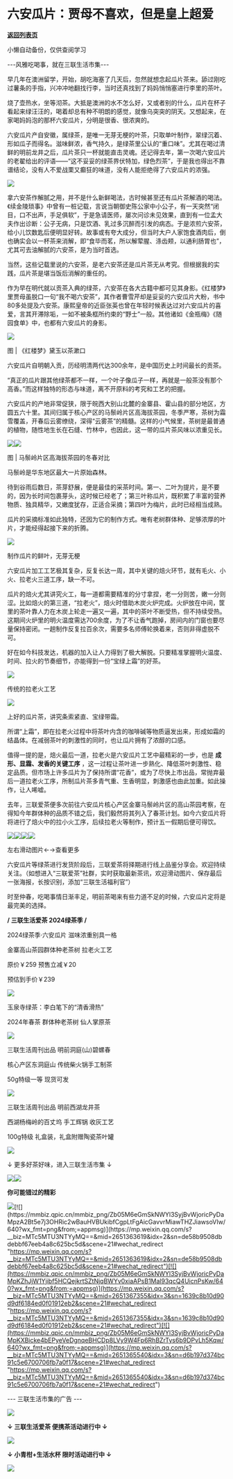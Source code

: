 # 六安瓜片：贾母不喜欢，但是皇上超爱

[**返回列表页**](/gzh/三联生活周刊)

小懒自动备份，仅供查阅学习

\---风雅吃喝事，就在三联生活市集---

早几年在澳洲留学，开始，胡吃海塞了几天后，忽然就想念起瓜片茶来。舔过刚吃过薯条的手指，兴冲冲地翻找行李，当时还真找到了妈妈悄悄塞进行李里的茶叶。

烧了壶热水，坐等沏茶。大抵是澳洲的水不怎么好，又或者别的什么，瓜片在杯子看起来绿汪汪的，喝着却总有种不明朗的感觉，就像乌突突的阴天。又想起来，在家喝妈妈泡的那杯六安瓜片，分明是很香、很浓爽的。

六安瓜片产自安徽，属绿茶，是唯一无芽无梗的叶茶，只取单叶制作，翠绿沉着、形如瓜子而得名。滋味鲜浓，香气持久，是绿茶里公认的“重口味”。尤其在喝过清鲜的明前龙井之后，瓜片茶只一杯就能直击灵魂。还记得去年，第一次喝六安瓜片的老翟给出的评语——“这不妥妥的绿茶界伏特加，绿色烈茶”，于是我也得出不靠谱结论，没有人不爱战栗又癫狂的味道，没有人能拒绝得了六安瓜片的浓强。

![](https://mmbiz.qpic.cn/mmbiz_jpg/Zb05M6eGmSkNWYl3SyjBvWjoricPyDaMpIg05G8RVj3yq8OD2nOBuuAtud2qRkx1icXvRNqK91Mro4uBz8MJUibpw/640?wx_fmt=jpeg&from;=appmsg)

  

拿六安茶作解腻之用，并不是什么新鲜喝法，古时候甚至还有瓜片茶解酒的喝法。《续金陵琐事》中曾有一桩记载，言说当朝御史陈公家中小公子，有一天突然“闭目，口不出声，手足俱软”，于是急请医师，屡次问诊未见效果，直到有一位孟大夫作出诊断：公子无病，只是饮酒、乳过多沉醉而引发的病态。于是浓煎六安茶，给小儿饮数匙后便明显好转。故事或有夸大成分，但当时大户人家饱食酒肉后，倒也确实会以一杯茶来消解，即“食毕而茗，所以解荤腥、涤齿颊，以通利肠胃也”，尤其可去油解腻的六安茶，是为当时首选。

当然，这些记载里说的六安茶，是老六安茶还是瓜片茶无从考究。但根据我的实践，瓜片茶是堪当饭后消解的重任的。

作为早在明代就以贡茶入典的绿茶，六安茶在各大古籍中都可见其身影。《红楼梦》里贾母虽脱口一句“我不喝六安茶”，其作者曹雪芹却是妥妥的六安瓜片大粉，书中80多处提及六安茶。康熙皇帝的近臣张英也曾在年轻时候表达过对六安瓜片的喜爱，言其开滞除垢，一如不被条框所约束的“野士”一般。其他诸如《金瓶梅》《随园食单》中，也都有六安瓜片的身影。

![](https://mmbiz.qpic.cn/mmbiz_jpg/Zb05M6eGmSkNWYl3SyjBvWjoricPyDaMpbCVyuaSkxRI057SczG72hibavlewCUwjqmXa1Zl890ibWZwWA9zjdaVg/640?wx_fmt=jpeg&from;=appmsg)

图 | 《红楼梦》黛玉以茶漱口

六安瓜片自明朝入贡，历经明清两代达300余年，是中国历史上时间最长的贡茶。

“真正的瓜片跟其他绿茶都不一样，一个叶子像瓜子一样，再就是一般茶没有那个高香。”而这样独特的形态与味道，离不开原料的考究和工艺的把握。

六安瓜片的产地非常促狭，限于皖西大别山北麓的金寨县、霍山县的部分地区，方圆五六十里。其间归属于核心产区的马鬃岭片区高海拔茶园，冬季严寒，茶树为霜雪覆盖，开春后云雾缭绕，深得“云雾茶”的精髓。这样的小气候里，茶树是最普通的植物，随性地生长在石缝、竹林中，也因此，这一带的瓜片茶风味以浓重见长。

![](https://mmbiz.qpic.cn/mmbiz_jpg/Zb05M6eGmSkNWYl3SyjBvWjoricPyDaMp9lkGPPLCFSdC2BBwbx9O0NpibxcKU3ia0AxIiboqCvC5zboYwCq5LibnZw/640?wx_fmt=jpeg&from;=appmsg)![](https://mmbiz.qpic.cn/mmbiz_jpg/Zb05M6eGmSkNWYl3SyjBvWjoricPyDaMpvDXxnShaQk7ibkTh9cohITOQNUTv5sKtzbeZIRJtZakVFoxQc6hSUSQ/640?wx_fmt=jpeg&from;=appmsg)

图 | 马鬃岭片区高海拔茶园的冬春对比

马鬃岭是华东地区最大一片原始森林。

待到谷雨后数日，茶芽舒展，便是最佳的采茶时间。第一、二叶为提片，是不要的，因为长时间包裹芽头，这时候已经老了；第三叶称瓜片，既积累了丰富的营养物质、独具精华，又嫩度犹存，正适合采摘；第四叶为梅片，此时已经相当成熟。

瓜片的采摘标准如此独特，还因为它的制作方式。唯有老树群体种、足够浓厚的叶片，才能经得起接下来的折腾。

![](https://mmbiz.qpic.cn/mmbiz_jpg/Zb05M6eGmSkNWYl3SyjBvWjoricPyDaMpkO2q3862qn4cvaLt3RqUOsiayXcR1BlI1zf6EAKNKjtoMHz9FAbyLSQ/640?wx_fmt=jpeg&from;=appmsg)

制作瓜片的鲜叶，无芽无梗

六安瓜片加工工艺极其复杂，反复长达一周，其中关键的焙火环节，就有毛火、小火、拉老火三道工序，缺一不可。

瓜片的焙火尤其讲究火工，每一道都需要精准的分寸拿捏，老一分则苦，嫩一分则涩。比如焙火的第三道，“拉老火”，焙火时借助木炭火炉完成。火炉放在中间，筐里的茶叶靠人力在木炭上轮走一遍又一遍，其中的茶叶不断受热，但不持续受热。这期间火炉里的明火温度需达700余度，为了不让香气跑掉，房间内的门窗也要尽量保持密闭。一趟制作反复拉百余次，需要多名师傅轮换着来，否则非得虚脱不可。

好在如今科技发达，机器的加入让人力得到了极大解脱。只要精准掌握明火温度、时间、拉火的节奏细节，亦能得到一份“宝绿上霜”的好茶。

![](https://mmbiz.qpic.cn/mmbiz_jpg/Zb05M6eGmSkNWYl3SyjBvWjoricPyDaMpiazL428p1KY6Lq5cKMX8EDWXcMmvooyKnZib71LIxG6vyk6tia5oLDibjQ/640?wx_fmt=jpeg&from;=appmsg)

传统的拉老火工艺

![](https://mmbiz.qpic.cn/mmbiz_jpg/Zb05M6eGmSkNWYl3SyjBvWjoricPyDaMpu1RoRTn04XEPE3LF4Bb0TmsamIxcMOJrnu7LlfGQAicOHJPznpcGx6g/640?wx_fmt=jpeg&from;=appmsg)

上好的瓜片茶，讲究条索紧直、宝绿带霜。

所谓“上霜”，即在拉老火过程中将茶叶内含的咖啡碱等物质逼发出来，形成如霜的结晶体。在减弱茶叶的刺激性的同时，也让瓜片拥有了浓醇的口感。  

值得一提的是，焙火最后一道，拉老火是六安瓜片工艺中最精彩的一步，也是 **成形、显霜、发香的关键工序**
，这一过程让茶叶进一步熟化、降低茶叶刺激性、稳定品质。但市场上许多瓜片为了保持所谓“花香”，或为了尽快上市出品，常抛弃最后一道拉老火工序，所制瓜片茶多青气重、生香明显，刺激感也由此加重。如此操作，让人唏嘘。

去年，三联爱茶便多次前往六安瓜片核心产区金寨马鬃岭片区的高山茶园考察，在得知今年群体种的品质不错之后，我们毅然将其列入了春茶计划。如今六安瓜片将将进行了焙火中的拉小火工序，后续拉老火等制作，预计五一假期后便可得饮。

![](https://mmbiz.qpic.cn/mmbiz_jpg/Zb05M6eGmSkNWYl3SyjBvWjoricPyDaMpdSRtUq7sqiavJH9Vgicav7JzO5ra4zRdodmWicRRpmNWoagrT2d2X5gLA/640?wx_fmt=jpeg&from;=appmsg)![](https://mmbiz.qpic.cn/mmbiz_jpg/Zb05M6eGmSkNWYl3SyjBvWjoricPyDaMpSPtu2jYoTVPOjcpnvQng5m1N4zawAUoxJqGvAj5w5UDzcQHjV6MianA/640?wx_fmt=jpeg&from;=appmsg)![](https://mmbiz.qpic.cn/mmbiz_jpg/Zb05M6eGmSkNWYl3SyjBvWjoricPyDaMpH3Ih6PCc4zMrxqibI6TbHicqFcuzicVWSoOOr6r8LZbRhZOIpearNwdgw/640?wx_fmt=jpeg&from;=appmsg)![](https://mmbiz.qpic.cn/mmbiz_jpg/Zb05M6eGmSkNWYl3SyjBvWjoricPyDaMpJ10ibkQ6pLM4Tqdm9W3FoPDLO1OImtD8Noqo5AhssyordlXxsXJKCsA/640?wx_fmt=jpeg&from;=appmsg)

左右滑动图片←→查看更多

六安瓜片等绿茶进行发货阶段后，三联爱茶将择期进行线上品鉴分享会。欢迎持续关注。（如想进入“三联爱茶”社群，实时获取最新茶讯，欢迎滑动图片、保存最后一张海报，长按识别，添加“三联生活福利官”）

时至仲春，吃喝事情日渐丰足，明前茶喝来有些力道不足的时候，六安瓜片定将是最完美的选择。

 **/ 三联生活爱茶 2024绿茶季 /**

2024绿茶季·六安瓜片 滋味浓重别具一格

金寨高山茶园群体种老茶树 拉老火工艺

原价￥259 预售立减￥20

预估到手价￥239

[![](https://mmbiz.qpic.cn/mmbiz_png/Zb05M6eGmSkNWYl3SyjBvWjoricPyDaMpx2HUicx4StUdk6Hm0yKic3iaaQuUEbfIHiahfibfmytibvw1BPicXlPvm1SbQ/640?wx_fmt=png&from;=appmsg)](
"link")

玉泉寺绿茶：李白笔下的“清香滑热”

2024年春茶 群体种老茶树 仙人掌原茶

[![](https://mmbiz.qpic.cn/mmbiz_png/Zb05M6eGmSkNWYl3SyjBvWjoricPyDaMpicWWaI9vfDLedmibTiaX8Rf9zqsPMdL5iaTn2m6X90FlBkXdFTKNKeVRHg/640?wx_fmt=png&from;=appmsg)](
"link")

三联生活周刊出品 明前洞庭(山)碧螺春

核心产区东洞庭山 传统柴火锅手工制茶

50g特级一等 现货可发

[![](https://mmbiz.qpic.cn/mmbiz_png/Zb05M6eGmSkNWYl3SyjBvWjoricPyDaMpib8iaLrS27kXS47ia7siaCTdgJOBgJVdGVwyldz5B2HicicXhqSyIYOsDyibA/640?wx_fmt=png&from;=appmsg)](
"link")

三联生活周刊出品 明前西湖龙井茶

西湖杨梅岭的百丈坞 手工辉锅 收灰工艺

100g特级 礼盒装，礼盒附赠陶瓷茶叶罐

[![](https://mmbiz.qpic.cn/mmbiz_png/Zb05M6eGmSkNWYl3SyjBvWjoricPyDaMpwIDKmkoNmlRo19C4LU1SHUR4eErgSjicsCbNjGxrnEpQwsR7iaYzw7nQ/640?wx_fmt=png&from;=appmsg)](
"link")

↓ 更多好茶好味，进入三联生活市集 ↓  

[![](https://mmbiz.qpic.cn/mmbiz_jpg/Zb05M6eGmSkNWYl3SyjBvWjoricPyDaMprb4ZHdStLmeLicOLPBQvkcs9IYvib53enNGibpjS08eB3hbedrYfrcvqw/640?wx_fmt=jpeg&from;=appmsg)](
"link")![](https://mmbiz.qpic.cn/mmbiz_gif/Zb05M6eGmSkNWYl3SyjBvWjoricPyDaMp1iaOU6j6ccyPsmT7und3QVqHZicibneqiaiaibW68g4MKQOOR2HNjt3pl6Ng/640?wx_fmt=gif&from;=appmsg)

 **你可能错过的精彩**  

[![](https://mmbiz.qpic.cn/mmbiz_png/Zb05M6eGmSkNWYl3SyjBvWjoricPyDaMpiacZpNjibHDVD9iaxJfB6ZRQ5eMHAqHnEIZRuw3geWhjMkyFBoZhGR7lA/640?wx_fmt=png&from;=appmsg)](https://mp.weixin.qq.com/s?__biz=MTc5MTU3NTYyMQ==&mid=2651354567&idx=2&sn=160d5fd05cc41198dee76b52f29635af&scene=21#wechat_redirect
"https://mp.weixin.qq.com/s?__biz=MTc5MTU3NTYyMQ==&mid=2651354567&idx=2&sn=160d5fd05cc41198dee76b52f29635af&scene=21#wechat_redirect")[![](https://mmbiz.qpic.cn/mmbiz_png/Zb05M6eGmSkNWYl3SyjBvWjoricPyDaMpzA2Bt5e7j3OHRic2wBauHVBUkibfCgpLtFgAicGavvrMiawTHZJiawsoVIw/640?wx_fmt=png&from;=appmsg)](https://mp.weixin.qq.com/s?__biz=MTc5MTU3NTYyMQ==&mid=2651363619&idx=2&sn=de58b9508dbdebbf67eeb4a8c625bc5d&scene=21#wechat_redirect
"https://mp.weixin.qq.com/s?__biz=MTc5MTU3NTYyMQ==&mid=2651363619&idx=2&sn=de58b9508dbdebbf67eeb4a8c625bc5d&scene=21#wechat_redirect")[![](https://mmbiz.qpic.cn/mmbiz_png/Zb05M6eGmSkNWYl3SyjBvWjoricPyDaMpKZhJjW1Yjibf5HCQejkrtSZtNjqBWYv0xiaAPsB1Mal93qcQ4UicnPsKw/640?wx_fmt=png&from;=appmsg)](https://mp.weixin.qq.com/s?__biz=MTc5MTU3NTYyMQ==&mid=2651367355&idx=3&sn=1639c8b10d90d9df6184ed0f01912eb2&scene=21#wechat_redirect
"https://mp.weixin.qq.com/s?__biz=MTc5MTU3NTYyMQ==&mid=2651367355&idx=3&sn=1639c8b10d90d9df6184ed0f01912eb2&scene=21#wechat_redirect")[![](https://mmbiz.qpic.cn/mmbiz_png/Zb05M6eGmSkNWYl3SyjBvWjoricPyDaMpKXBicke4bEPyeVeDgnqeBHCDp8LVy9W4Fp6RhBZrTys6b9DPvLh5Kqw/640?wx_fmt=png&from;=appmsg)](https://mp.weixin.qq.com/s?__biz=MTc5MTU3NTYyMQ==&mid=2651365540&idx=3&sn=d6b197d374bc91c5e6700706fb7a0f17&scene=21#wechat_redirect
"https://mp.weixin.qq.com/s?__biz=MTc5MTU3NTYyMQ==&mid=2651365540&idx=3&sn=d6b197d374bc91c5e6700706fb7a0f17&scene=21#wechat_redirect")

\--- 三联生活市集的广告 ---

![](https://mmbiz.qpic.cn/mmbiz_jpg/Zb05M6eGmSkNWYl3SyjBvWjoricPyDaMpt1Lb8btmKHkdMA7LGBzjJiaibTEVCyU0dMolRJqJshwB0qH0UibRm6cZQ/640?wx_fmt=jpeg&from;=appmsg)

 **↓ 三联生活爱茶 便携茶活动进行中 ↓**

[![](https://mmbiz.qpic.cn/mmbiz_jpg/Zb05M6eGmSkNWYl3SyjBvWjoricPyDaMpCCtFMmicO8XHLTrSZpQKsf1bLSib6onzLOR2Pt32ia0Y3ZZWTXHpiaPKnA/640?wx_fmt=jpeg&from;=appmsg)](
"link")

 **↓ 小青柑+生活水杯 限时活动进行中 ↓**

[![](https://mmbiz.qpic.cn/mmbiz_jpg/Zb05M6eGmSkNWYl3SyjBvWjoricPyDaMpNbp9LBpluSp5LTIZYKXp4vh9ENGQRMNdzGpibaAexfqPw96OqNeLKKg/640?wx_fmt=jpeg&from;=appmsg)](
"link")

